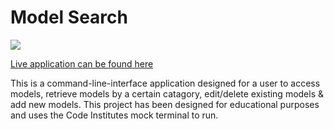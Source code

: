 # Model Search

![](assets/images/)

[Live application can be found here]()

This is a command-line-interface application designed for a user to access models, retrieve models by a certain catagory, edit/delete existing models & add new models. This project has been designed for educational purposes and uses the Code Institutes mock terminal to run.
